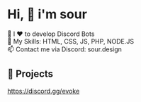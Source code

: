 # Hi, 👋 i'm sour

👀 I ❤️ to develop Discord Bots <br>
🌱 My Skills: HTML, CSS, JS, PHP, NODE.JS  <br>
📫 Contact me via Discord: sour.design

## 🤖 Projects
https://discord.gg/evoke
